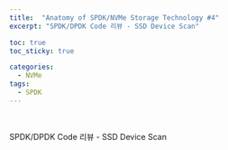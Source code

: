 ```yaml
---
title:  "Anatomy of SPDK/NVMe Storage Technology #4"
excerpt: "SPDK/DPDK Code 리뷰 - SSD Device Scan"

toc: true
toc_sticky: true

categories:
  - NVMe
tags:
  - SPDK
---
```


<br>



SPDK/DPDK Code 리뷰 - SSD Device Scan
